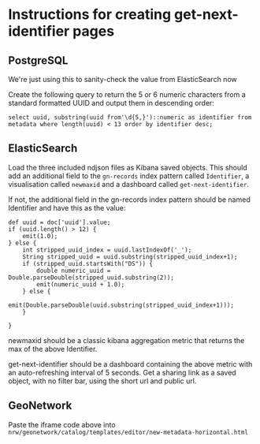 # Instructions for creating get-next-identifier pages

## PostgreSQL

We're just using this to sanity-check the value from ElasticSearch now

Create the following query to return the 5 or 6 numeric characters from a standard formatted UUID and output them in descending order:

	select uuid, substring(uuid from'\d{5,}')::numeric as identifier from metadata where length(uuid) < 13 order by identifier desc;


## ElasticSearch

Load the three included ndjson files as Kibana saved objects. This should add an additional field to the `gn-records` index pattern called `Identifier`, a visualisation called `newmaxid` and a dashboard called `get-next-identifier`.

If not, the additional field in the gn-records index pattern should be named Identifier and have this as the value:

```
def uuid = doc['uuid'].value;
if (uuid.length() > 12) {
    emit(1.0);
} else {
    int stripped_uuid_index = uuid.lastIndexOf('_');
    String stripped_uuid = uuid.substring(stripped_uuid_index+1);
    if (stripped_uuid.startsWith("DS")) {
        double numeric_uuid = Double.parseDouble(stripped_uuid.substring(2));
        emit(numeric_uuid + 1.0);
    } else {
        emit(Double.parseDouble(uuid.substring(stripped_uuid_index+1)));
    }
    
}
```

newmaxid should be a classic kibana aggregation metric that returns the max of the above Identifier.

get-next-identifier should be a dashboard containing the above metric with an auto-refreshing interval of 5 seconds. Get a sharing link as a saved object, with no filter bar, using the short url and public url.


## GeoNetwork

Paste the iframe code above into `nrw/geonetwork/catalog/templates/editor/new-metadata-horizontal.html`

